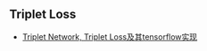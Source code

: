 ##  Triplet Loss

- [Triplet Network, Triplet Loss及其tensorflow实现](https://zhuanlan.zhihu.com/p/35560666)
